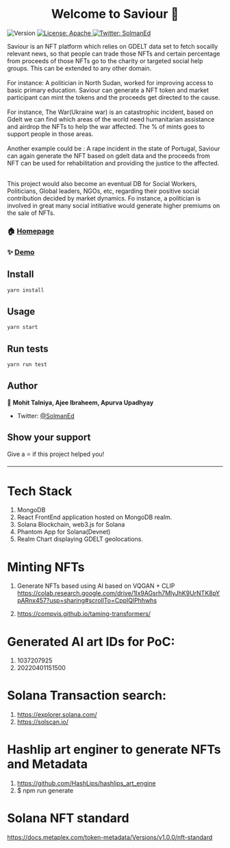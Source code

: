<h1 align="center">Welcome to Saviour 👋</h1>
<p>
  <img alt="Version" src="https://img.shields.io/badge/version-v0.10-blue.svg?cacheSeconds=2592000" />
  <a href="#" target="_blank">
    <img alt="License: Apache" src="https://img.shields.io/badge/License-Apache-yellow.svg" />
  </a>
  <a href="https://twitter.com/SolmanEd" target="_blank">
    <img alt="Twitter: SolmanEd" src="https://img.shields.io/twitter/follow/SolmanEd.svg?style=social" />
  </a>
</p>
Saviour is an NFT platform which relies on GDELT data set to fetch socailly relevant news, so that people can trade those NFTs and certain percentage from proceeds of those NFTs go to the charity or targeted social help groups. This can be extended to any other domain.<br/><br/>
For instance: A politician in North Sudan, worked for improving access to basic primary education. Saviour can generate a NFT token and market participant can mint the tokens and the proceeds get directed to the cause. <br/><br/>
For instance, The War(Ukraine war) is an catastrophic incident, based on Gdelt we can find which areas of the world need humanitarian assistance and airdrop the NFTs to help the war affected. The % of mints goes to support people in those areas. <br/><br/>
Another example could be : A rape incident in the state of Portugal, Saviour can again generate the NFT based on gdelt data and the proceeds from NFT can be used for rehabilitation and providing the justice to the affected. <br/><br/>

This project would also become an eventual DB for Social Workers, Politicians, Global leaders, NGOs, etc, regarding their positive social contribution decided by market dynamics. Fo instance, a politician is involved in great many social intitiative would generate higher premiums on the sale of NFTs. 

### 🏠 [Homepage]([https://saviour-ui-avjoa.mongodbstitch.com/])

### ✨ [Demo]([https://saviour-ui-avjoa.mongodbstitch.com/])


## Install

```sh
yarn install
```

## Usage

```sh
yarn start
```

## Run tests

```sh
yarn run test
```

## Author

👤 **Mohit Talniya, Ajee Ibraheem, Apurva Upadhyay**

* Twitter: [@SolmanEd](https://twitter.com/SolmanEd)

## Show your support

Give a ⭐️ if this project helped you!

***

# Tech Stack

1. MongoDB
2. React FrontEnd application hosted on MongoDB realm.
3. Solana Blockchain, web3.js for Solana
4. Phantom App for Solana(Devnet)
5. Realm Chart displaying GDELT geolocations.

# Minting NFTs

1. Generate NFTs based using AI based on VQGAN + CLIP
https://colab.research.google.com/drive/1lx9AGsrh7MlyJhK9UrNTK8pYpARnx457?usp=sharing#scrollTo=CppIQlPhhwhs  

2. https://compvis.github.io/taming-transformers/

# Generated AI art IDs for PoC:
1. 1037207925
2. 20220401151500

# Solana Transaction search:
1. https://explorer.solana.com/
2. https://solscan.io/

# Hashlip art enginer to generate NFTs and Metadata
1. https://github.com/HashLips/hashlips_art_engine
2. $ npm run generate

# Solana NFT standard
https://docs.metaplex.com/token-metadata/Versions/v1.0.0/nft-standard
